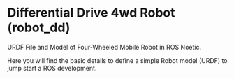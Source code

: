 # Differential Drive 4wd Robot (robot_dd)
URDF File and Model of Four-Wheeled Mobile Robot in ROS Noetic.

Here you will find the basic details to define a simple Robot model (URDF) to jump start a ROS development.


